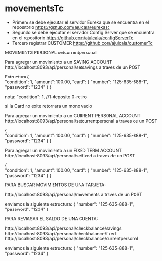 # movementsTc
- Primero se debe ejecutar el servidor Eureka que se encuentra en el repositorio https://github.com/ajulcala/eurekaTc
- Segundo se debe ejecutar el servidor Config Server que se encuentra en el repositorio https://github.com/ajulcala/configServerTc
- Tercero registrar CUSTOMER https://github.com/ajulcala/customerTc

MOVEMENTS PERSONAL setcurrentpersonal

Para agregar un movimiento a un SAVING ACCOUNT
http://localhost:8093/api/personal/setsavings a traves de un POST

Estructura
{    
    "condition": 1,
    "amount": 100.00,
    "card": {
        "number": "125-635-888-1",
        "password": "1234"
    }
}

nota: "condition": 1,  //1-deposito 0-retiro

si la Card no exite retornara un mono vacio

Para agregar un movimiento a un CURRENT PERSONAL ACCOUNT
http://localhost:8093/api/personal/setcurrentpersonal a traves de un POST

{    
    "condition": 1,
    "amount": 100.00,
    "card": {
        "number": "125-635-888-1",
        "password": "1234"
    }
}

Para agregar un movimiento a un FIXED TERM ACCOUNT
http://localhost:8093/api/personal/setfixed a traves de un POST

{    
    "condition": 1,
    "amount": 100.00,
    "card": {
        "number": "125-635-888-1",
        "password": "1234"
    }
}

PARA BUSCAR MOVIMIENTOS DE UNA TARJETA:

http://localhost:8093/api/personal/movements a traves de un POST

enviamos la siguiente estructura:
{
   "number": "125-635-888-1",
   "password": "1234"
}

PARA REVIASAR EL SALDO DE UNA CUENTA:

http://localhost:8093/api/personal/checkbalance/savings
http://localhost:8093/api/personal/checkbalance/fixed
http://localhost:8093/api/personal/checkbalance/currentpersonal

enviamos la siguiente estructura:
{
   "number": "125-635-888-1",
   "password": "1234"
}

